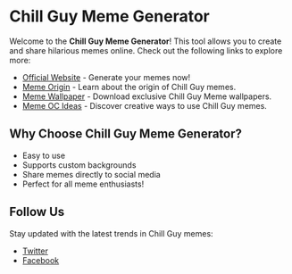 # Chill Guy Meme Generator

Welcome to the **Chill Guy Meme Generator**! This tool allows you to create and share hilarious memes online. Check out the following links to explore more:

- [Official Website](https://www.chillguymeme.app) - Generate your memes now!
- [Meme Origin](https://www.chillguymeme.app/meme/origin) - Learn about the origin of Chill Guy memes.
- [Meme Wallpaper](https://www.chillguymeme.app/meme/wallpapers) - Download exclusive Chill Guy Meme wallpapers.
- [Meme OC Ideas](https://www.chillguymeme.app/meme/oc-ideas) - Discover creative ways to use Chill Guy memes.

## Why Choose Chill Guy Meme Generator?

- Easy to use
- Supports custom backgrounds
- Share memes directly to social media
- Perfect for all meme enthusiasts!

## Follow Us
Stay updated with the latest trends in Chill Guy memes:
- [Twitter](https://twitter.com/chillguymeme)
- [Facebook](https://facebook.com/chillguymeme)
